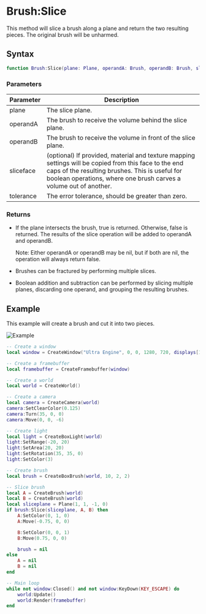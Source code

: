 # Brush:Slice

This method will slice a brush along a plane and return the two resulting pieces. The original brush will be unharmed.

## Syntax

```lua
function Brush:Slice(plane: Plane, operandA: Brush, operandB: Brush, sliceface: Face, tolerance: number) -> boolean
```

### Parameters

| Parameter | Description |
|---|---|
| plane | The slice plane. |
| operandA | The brush to receive the volume behind the slice plane. |
| operandB | The brush to receive the volume in front of the slice plane. |
| sliceface | (optional) If provided, material and texture mapping settings will be copied from this face to the end caps of the resulting brushes. This is useful for boolean operations, where one brush carves a volume out of another. |
| tolerance | The error tolerance, should be greater than zero. |

### Returns

- If the plane intersects the brush, true is returned. Otherwise, false is returned. The results of the slice operation will be added to operandA and operandB.

  Note: Either operandA or operandB may be nil, but if both are nil, the operation will always return false.

- Brushes can be fractured by performing multiple slices.

- Boolean addition and subtraction can be performed by slicing multiple planes, discarding one operand, and grouping the resulting brushes.

## Example

This example will create a brush and cut it into two pieces.

![Example](https://github.com/UltraEngine/Documentation/raw/master/Images/brush_slice.jpg)

```lua
-- Create a window
local window = CreateWindow("Ultra Engine", 0, 0, 1280, 720, displays[1], WINDOW_CENTER | WINDOW_TITLEBAR)

-- Create a framebuffer
local framebuffer = CreateFramebuffer(window)

-- Create a world
local world = CreateWorld()

-- Create a camera
local camera = CreateCamera(world)
camera:SetClearColor(0.125)
camera:Turn(35, 0, 0)
camera:Move(0, 0, -6)

-- Create light
local light = CreateBoxLight(world)
light:SetRange(-20, 20)
light:SetArea(20, 20)
light:SetRotation(35, 35, 0)
light:SetColor(3)

-- Create brush
local brush = CreateBoxBrush(world, 10, 2, 2)

-- Slice brush
local A = CreateBrush(world)
local B = CreateBrush(world)
local sliceplane = Plane(1, 1, -1, 0)
if brush:Slice(sliceplane, A, B) then
    A:SetColor(0, 1, 0)
    A:Move(-0.75, 0, 0)

    B:SetColor(0, 0, 1)
    B:Move(0.75, 0, 0)

    brush = nil
else
    A = nil
    B = nil
end

-- Main loop
while not window:Closed() and not window:KeyDown(KEY_ESCAPE) do
    world:Update()
    world:Render(framebuffer)
end
```
